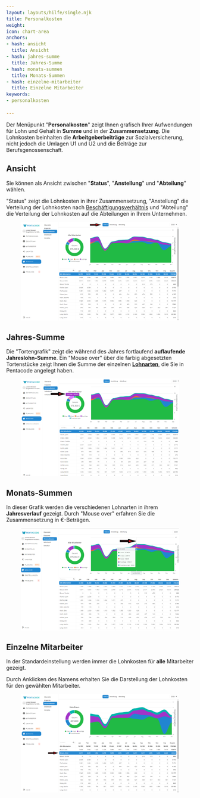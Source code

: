 ```yaml
---
layout: layouts/hilfe/single.njk
title: Personalkosten
weight: 
icon: chart-area
anchors:
- hash: ansicht
  title: Ansicht
- hash: jahres-summe
  title: Jahres-Summe
- hash: monats-summen
  title: Monats-Summen
- hash: einzelne-mitarbeiter
  title: Einzelne Mitarbeiter
keywords:
- personalkosten

---
```

Der Menüpunkt "**Personalkosten**" zeigt Ihnen grafisch Ihrer Aufwendungen für Lohn und Gehalt in **Summe** und in der **Zusammensetzung**. Die Lohnkosten beinhalten die **Arbeitgeberbeiträge** zur Sozialversicherung, nicht jedoch die Umlagen U1 und U2 und die Beiträge zur Berufsgenossenschaft.

## Ansicht

Sie können als Ansicht zwischen "**Status**", "**Anstellung**" und "**Abteilung**" wählen.

"Status" zeigt die Lohnkosten in ihrer Zusammensetzung, "Anstellung" die Verteilung der Lohnkosten nach [Beschäftigungsverhältnis](/hilfe/handbuch/mitarbeiter-einzeln/vertrag/#beschäftigungsverhältnis) und "Abteilung" die Verteilung der Lohnkosten auf die Abteilungen in Ihrem Unternehmen.

<figure caption="Hier wählen Sie die Ansicht">

![](/uploads/personalkosten4.png)

</figure>

## Jahres-Summe

Die "Tortengrafik" zeigt die während des Jahres fortlaufend **auflaufende Jahreslohn-Summe**. Ein "Mouse over" über die farbig abgesetzten Tortenstücke zeigt Ihnen die Summe der einzelnen [**Lohnarten**](/hilfe/handbuch/mitarbeiter-einzeln/vertrag/#zuschläge), die Sie in Pentacode angelegt haben.

<figure caption="Mit einem 'Mouse over' werden die einzelnen Beitragsleistungen gezeigt">

![](/uploads/personalkosten2.png)

</figure>

## Monats-Summen

In dieser Grafik werden die verschiedenen Lohnarten in ihrem **Jahresverlauf** gezeigt. Durch "Mouse over" erfahren Sie die Zusammensetzung in €-Beträgen.

<figure caption="Hier hin kommt ein Bildtitel.">

![](/uploads/personalkosten3.png)

</figure>

## Einzelne Mitarbeiter

In der Standardeinstellung werden immer die Lohnkosten für **alle** Mitarbeiter gezeigt.

Durch Anklicken des Namens erhalten Sie die Darstellung der Lohnkosten für den gewählten Mitarbeiter.

<figure caption="Hier hin kommt ein Bildtitel.">

![](/uploads/personalkosten6.png)

</figure>
